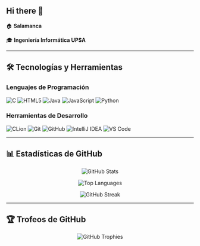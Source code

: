 ## Hi there 👋

🏠 **Salamanca**

🎓 **Ingeniería Informática UPSA**

---

## 🛠️ Tecnologías y Herramientas

### Lenguajes de Programación

![C](https://img.shields.io/badge/c-%2300599C.svg?style=for-the-badge&logo=c&logoColor=white)
![HTML5](https://img.shields.io/badge/html5-%23E34F26.svg?style=for-the-badge&logo=html5&logoColor=white)
![Java](https://img.shields.io/badge/java-%23ED8B00.svg?style=for-the-badge&logo=openjdk&logoColor=white)
![JavaScript](https://img.shields.io/badge/javascript-%23323330.svg?style=for-the-badge&logo=javascript&logoColor=%23F7DF1E)
![Python](https://img.shields.io/badge/python-3670A0?style=for-the-badge&logo=python&logoColor=ffdd54)

### Herramientas de Desarrollo

![CLion](https://img.shields.io/badge/CLion-black?style=for-the-badge&logo=clion&logoColor=white)
![Git](https://img.shields.io/badge/git-%23F05033.svg?style=for-the-badge&logo=git&logoColor=white)
![GitHub](https://img.shields.io/badge/github-%23121011.svg?style=for-the-badge&logo=github&logoColor=white)
![IntelliJ IDEA](https://img.shields.io/badge/IntelliJIDEA-000000.svg?style=for-the-badge&logo=intellij-idea&logoColor=white)
![VS Code](https://img.shields.io/badge/Visual%20Studio%20Code-0078d4.svg?style=for-the-badge&logo=visual-studio-code&logoColor=white)

---

## 📊 Estadísticas de GitHub

<div align="center">
  
![GitHub Stats](https://github-readme-stats.vercel.app/api?username=JFuentesVi&show_icons=true&theme=radical&hide_border=true&count_private=true)

![Top Languages](https://github-readme-stats.vercel.app/api/top-langs/?username=JFuentesVi&layout=compact&theme=radical&hide_border=true)

![GitHub Streak](https://streak-stats.demolab.com/?user=JFuentesVi&theme=radical&hide_border=true)

</div>

---

## 🏆 Trofeos de GitHub

<div align="center">
  
![GitHub Trophies](https://github-profile-trophy.vercel.app/?username=JFuentesVi&theme=radical&no-frame=true&margin-w=15)

</div>
